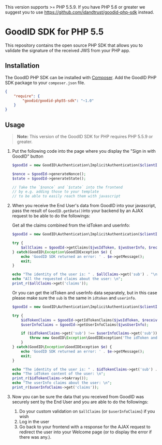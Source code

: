 
This version supports >= PHP 5.5.9. If you have PHP 5.6 or greater we suggest you to use https://github.com/idandtrust/goodid-php-sdk instead.

# GoodID SDK for PHP 5.5

This repository contains the open source PHP SDK that allows you to validate the signature of the received JWS from your PHP app.


## Installation

The GoodID PHP SDK can be installed with [Composer](https://getcomposer.org/). Add the GoodID PHP SDK package to your `composer.json` file.

```json
{
    "require": {
        "goodid/goodid-php55-sdk": "~1.0"
    }
}
```

## Usage

> **Note:** This version of the GoodID SDK for PHP requires PHP 5.5.9 or greater.

1. Put the following code into the page where you display the "Sign in with GoodID" button

    ```php
    $goodId = new GoodID\Authentication\ImplicitAuthentication($clientId);

    $nonce = $goodId->generateNonce();
    $state = $goodId->generateState();

    // Take the `$nonce` and `$state` into the frontend
    // by e.g. adding those to your template
    // to be able to easily reach them with javascript

    ```

2. When you receive the End User's data from GoodID into your javascript, 
pass the result of `GoodID.getData()`into your backend 
by an AJAX request to be able to do the followings:

    Get all the claims combined from the idToken and userInfo:

    ```php
    $goodId = new GoodID\Authentication\ImplicitAuthentication($clientId);

    try {
        $allClaims = $goodId->getClaims($jwsIdToken, $jwsUserInfo, $receivedState);
    } catch(GoodID\Exception\GoodIDException $e) {
        echo 'GoodID SDK returned an error: ' . $e->getMessage();
        exit;
    }

    echo "The identity of the user is: " . $allClaims->get('sub') . "\n";
    echo "All the requested claims about the user: \n";
    print_r($allClaims->get('claims'));
    ```

    Or you can get the idToken and userInfo data separately, but in this case please make sure the `sub` is the same in `idtoken` and `userinfo`.

    ```php
    $goodId = new GoodID\Authentication\ImplicitAuthentication($clientId);

    try {
        $idTokenClaims = $goodId->getIdTokenClaims($jwsIdToken, $receivedState);
        $userInfoClaims = $goodId->getUserInfoClaims($jwsUserInfo);

        if ($idTokenClaims->get('sub') !== $userInfoClaims->get('sub')) {
            throw new GoodID\Exception\GoodIDException('The idToken and userinfo data belong to different users.');
        }
    } catch(GoodID\Exception\GoodIDException $e) {
        echo 'GoodID SDK returned an error: ' . $e->getMessage();
        exit;
    }

    echo "The identity of the user is: " . $idTokenClaims->get('sub') . "\n";
    echo "The idToken content of the user: \n";
    print_r($idTokenClaims->toArray());
    echo "The userInfo claims about the user: \n";
    print_r($userInfoClaims->get('claims'));
    ```

3. Now you can be sure the data that you received from GoodID was securely sent by the End User and you are able to do the followings:
    1. Do your custom validation on `$allClaims` (or `$userInfoClaims`) if you wish
    2. Log in the user
    3. Go back to your frontend with a response for the AJAX request to redirect the user into your Welcome page (or to display the error if there was any.).
